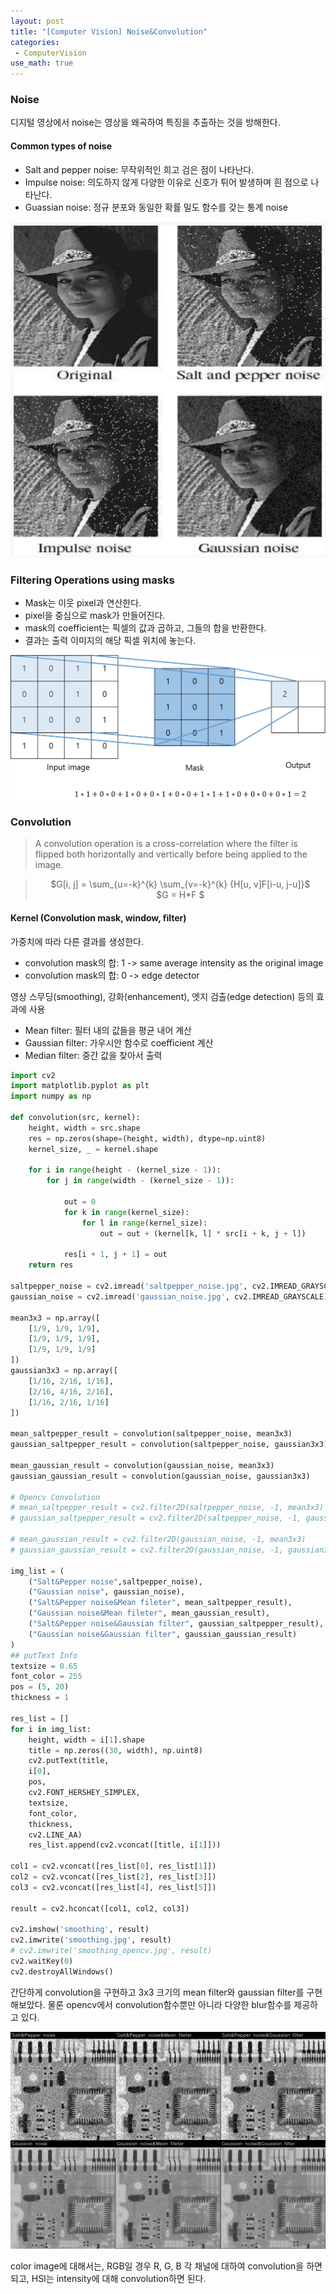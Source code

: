```yaml
---
layout: post
title: "[Computer Vision] Noise&Convolution"
categories: 
 - ComputerVision
use_math: true
---
```


### Noise
디지털 영상에서 noise는 영상을 왜곡하여 특징을 추출하는 것을 방해한다.

#### Common types of noise
- Salt and pepper noise: 무작위적인 희고 검은 점이 나타난다.
- Impulse noise: 의도하지 않게 다양한 이유로 신호가 튀어 발생하며 흰 점으로 나타난다. 
- Guassian noise: 정규 분포와 동일한 확률 밀도 함수를 갖는 통계 noise

<center>
<img src="/assets/img/noise_ex.png">
</center>

### Filtering Operations using masks
- Mask는 이웃 pixel과 연산한다.
- pixel을 중심으로 mask가 만들어진다.
- mask의 coefficient는 픽셀의 값과 곱하고, 그들의 합을 반환한다.
- 결과는 출력 이미지의 해당 픽셀 위치에 놓는다.

<center>
<img src="/assets/img/convolution.png">
</center>

### Convolution
> A convolution operation is a cross-correlation where the filter is flipped both horizontally and vertically before being applied to the image.

> <center>$G[i, j] = \sum_{u=-k}^{k} \sum_{v=-k}^{k} {H[u, v]F[i-u, j-u]}$</center>
> <center>$G = H*F $</center>

#### Kernel (Convolution mask, window, filter)
가중치에 따라 다른 결과를 생성한다.
- convolution mask의 합: 1 ->  same average intensity as the original image
- convolution mask의 합: 0 ->  edge detector

영상 스무딩(smoothing), 강화(enhancement), 엣지 검출(edge detection) 등의 효과에 사용

- Mean filter: 필터 내의 값들을 평균 내어 계산
- Gaussian filter: 가우시안 함수로 coefficient 계산
- Median filter: 중간 값을 찾아서 출력


```python
import cv2
import matplotlib.pyplot as plt
import numpy as np

def convolution(src, kernel):
    height, width = src.shape
    res = np.zeros(shape=(height, width), dtype=np.uint8)
    kernel_size, _ = kernel.shape

    for i in range(height - (kernel_size - 1)):
        for j in range(width - (kernel_size - 1)):

            out = 0
            for k in range(kernel_size):
                for l in range(kernel_size):
                    out = out + (kernel[k, l] * src[i + k, j + l])

            res[i + 1, j + 1] = out
    return res

saltpepper_noise = cv2.imread('saltpepper_noise.jpg', cv2.IMREAD_GRAYSCALE)
gaussian_noise = cv2.imread('gaussian_noise.jpg', cv2.IMREAD_GRAYSCALE)

mean3x3 = np.array([
    [1/9, 1/9, 1/9],
    [1/9, 1/9, 1/9],
    [1/9, 1/9, 1/9]
])
gaussian3x3 = np.array([
    [1/16, 2/16, 1/16],
    [2/16, 4/16, 2/16],
    [1/16, 2/16, 1/16]
])

mean_saltpepper_result = convolution(saltpepper_noise, mean3x3)
gaussian_saltpepper_result = convolution(saltpepper_noise, gaussian3x3)

mean_gaussian_result = convolution(gaussian_noise, mean3x3)
gaussian_gaussian_result = convolution(gaussian_noise, gaussian3x3)

# Opencv Convolution
# mean_saltpepper_result = cv2.filter2D(saltpepper_noise, -1, mean3x3)
# gaussian_saltpepper_result = cv2.filter2D(saltpepper_noise, -1, gaussian3x3)

# mean_gaussian_result = cv2.filter2D(gaussian_noise, -1, mean3x3)
# gaussian_gaussian_result = cv2.filter2D(gaussian_noise, -1, gaussian3x3)

img_list = (
    ("Salt&Pepper noise",saltpepper_noise),
    ("Gaussian noise", gaussian_noise),
    ("Salt&Pepper noise&Mean fileter", mean_saltpepper_result),
    ("Gaussian noise&Mean fileter", mean_gaussian_result),
    ("Salt&Pepper noise&Gaussian filter", gaussian_saltpepper_result),
    ("Gaussian noise&Gaussian filter", gaussian_gaussian_result)
)
## putText Info
textsize = 0.65
font_color = 255
pos = (5, 20)
thickness = 1

res_list = []
for i in img_list:
    height, width = i[1].shape
    title = np.zeros((30, width), np.uint8)
    cv2.putText(title, 
    i[0],
    pos, 
    cv2.FONT_HERSHEY_SIMPLEX, 
    textsize, 
    font_color, 
    thickness, 
    cv2.LINE_AA)
    res_list.append(cv2.vconcat([title, i[1]]))
    
col1 = cv2.vconcat([res_list[0], res_list[1]])
col2 = cv2.vconcat([res_list[2], res_list[3]])
col3 = cv2.vconcat([res_list[4], res_list[5]])

result = cv2.hconcat([col1, col2, col3])

cv2.imshow('smoothing', result)
cv2.imwrite('smoothing.jpg', result)
# cv2.imwrite('smoothing_opencv.jpg', result)
cv2.waitKey(0)
cv2.destroyAllWindows()
```

간단하게 convolution을 구현하고 3x3 크기의 mean filter와 gaussian filter를 구현해보았다. 물론 opencv에서 convolution함수뿐만 아니라 다양한 blur함수를 제공하고 있다. 

<center>
<img src="/assets/img/smoothing.jpg">
</center>

color image에 대해서는, RGB일 경우 R, G, B 각 채널에 대하여 convolution을 하면 되고, HSI는 intensity에 대해 convolution하면 된다.
